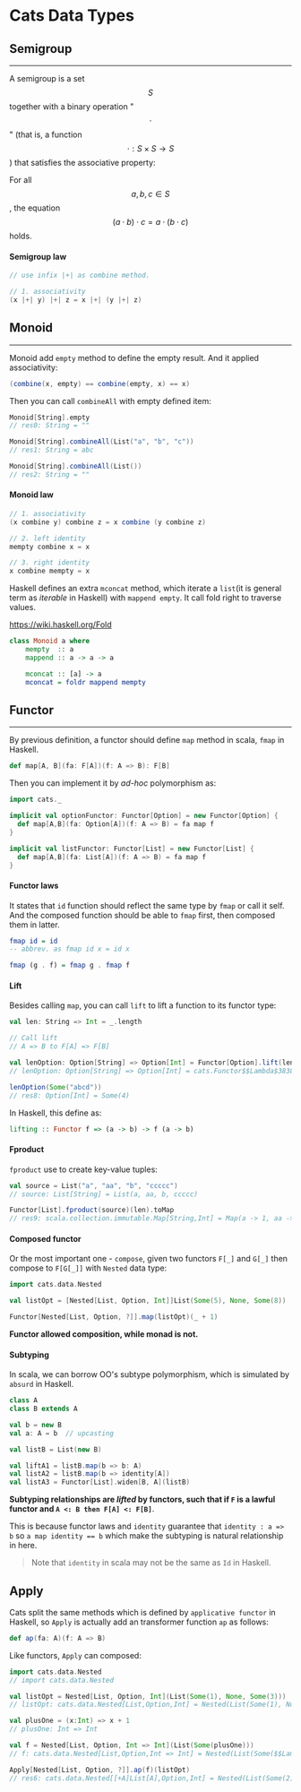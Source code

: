# Cats Data Types

## Semigroup
----

A semigroup is a set $$S$$ together with a binary operation "$${\displaystyle \cdot}$$" (that is, a function $${\displaystyle \cdot :S\times S\rightarrow S}$$) that satisfies the associative property:

For all $${\displaystyle a,b,c\in S}$$, the equation $${\displaystyle (a\cdot b)\cdot c=a\cdot (b\cdot c)}$$ holds.

#### Semigroup law

```scala
// use infix |+| as combine method.

// 1. associativity
(x |+| y) |+| z = x |+| (y |+| z) 
```
  
       
## Monoid
----


Monoid add `empty` method to define the empty result. And it applied associativity:

```scala
(combine(x, empty) == combine(empty, x) == x)
```

Then you can call `combineAll` with empty defined item:

```scala
Monoid[String].empty
// res0: String = ""

Monoid[String].combineAll(List("a", "b", "c"))
// res1: String = abc

Monoid[String].combineAll(List())
// res2: String = ""
```

#### Monoid law

```scala
// 1. associativity
(x combine y) combine z = x combine (y combine z)

// 2. left identity
mempty combine x = x               

// 3. right identity
x combine mempty = x               
```

Haskell defines an extra `mconcat` method, which iterate a `list`(it is general term as _iterable_ in Haskell) with `mappend empty`. It call fold right to traverse values.

https://wiki.haskell.org/Fold

```haskell
class Monoid a where
    mempty  :: a
    mappend :: a -> a -> a

    mconcat :: [a] -> a
    mconcat = foldr mappend mempty
```

## Functor
----

By previous definition, a functor should define `map` method in scala, `fmap` in Haskell.

```scala
def map[A, B](fa: F[A])(f: A => B): F[B]
```

Then you can implement it by _ad-hoc_ polymorphism as:

```scala
import cats._

implicit val optionFunctor: Functor[Option] = new Functor[Option] {
  def map[A,B](fa: Option[A])(f: A => B) = fa map f
}

implicit val listFunctor: Functor[List] = new Functor[List] {
  def map[A,B](fa: List[A])(f: A => B) = fa map f
}
```

#### Functor laws

It states that `id` function should reflect the same type by `fmap` or call it self. And the composed function should be able to `fmap` first, then composed them in latter.

```haskell
fmap id = id
-- abbrev. as fmap id x = id x

fmap (g . f) = fmap g . fmap f
```

#### Lift

Besides calling `map`, you can call `lift` to lift a function to its functor type:

```scala
val len: String => Int = _.length

// Call lift
// A => B to F[A] => F[B]

val lenOption: Option[String] => Option[Int] = Functor[Option].lift(len)
// lenOption: Option[String] => Option[Int] = cats.Functor$$Lambda$3838/109914554@70211317

lenOption(Some("abcd"))
// res8: Option[Int] = Some(4)
```

In Haskell, this define as:

```haskell
lifting :: Functor f => (a -> b) -> f (a -> b)
```

#### Fproduct

`fproduct` use to create key-value tuples:

```scala
val source = List("a", "aa", "b", "ccccc")
// source: List[String] = List(a, aa, b, ccccc)

Functor[List].fproduct(source)(len).toMap
// res9: scala.collection.immutable.Map[String,Int] = Map(a -> 1, aa -> 2, b -> 1, ccccc -> 5)
```

#### Composed functor 

Or the most important one - `compose`, given two functors `F[_]` and `G[_]` then compose to `F[G[_]]` with `Nested` data type:

```scala
import cats.data.Nested

val listOpt = [Nested[List, Option, Int]]List(Some(5), None, Some(8))

Functor[Nested[List, Option, ?]].map(listOpt)(_ + 1)
```

**Functor allowed composition, while monad is not.**

#### Subtyping 

In scala, we can borrow OO's subtype polymorphism, which is simulated by `absurd` in Haskell.

```scala
class A
class B extends A

val b = new B
val a: A = b  // upcasting

val listB = List(new B)

val liftA1 = listB.map(b => b: A)
val listA2 = listB.map(b => identity[A])
val listA3 = Functor[List].widen[B, A](listB)
```

**Subtyping relationships are _lifted_ by functors, such that if `F` is a lawful functor and `A <: B then F[A] <: F[B]`**. 

This is because functor laws and `identity` guarantee that `identity : a => b` so `a map identity == b` which make the subtyping is natural relationship in here.

> Note that `identity` in scala may not be the same as `Id` in Haskell.


Apply
----

Cats split the same methods which is defined by `applicative functor` in Haskell, so `Apply` is actually add an transformer function `ap` as follows:

```scala
def ap(fa: A)(f: A => B)
```

Like functors, `Apply` can composed:

```scala
import cats.data.Nested
// import cats.data.Nested

val listOpt = Nested[List, Option, Int](List(Some(1), None, Some(3)))
// listOpt: cats.data.Nested[List,Option,Int] = Nested(List(Some(1), None, Some(3)))

val plusOne = (x:Int) => x + 1
// plusOne: Int => Int

val f = Nested[List, Option, Int => Int](List(Some(plusOne)))
// f: cats.data.Nested[List,Option,Int => Int] = Nested(List(Some($$Lambda$3657/643225487@6d66ec2f)))

Apply[Nested[List, Option, ?]].ap(f)(listOpt)
// res6: cats.data.Nested[[+A]List[A],Option,Int] = Nested(List(Some(2), None, Some(4)))
```

